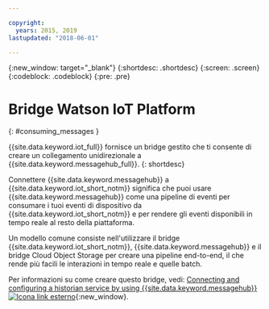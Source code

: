 ```yaml
---

copyright:
  years: 2015, 2019
lastupdated: "2018-06-01"

---
```


{:new_window: target="_blank"}
{:shortdesc: .shortdesc}
{:screen: .screen}
{:codeblock: .codeblock}
{:pre: .pre}


# Bridge Watson IoT Platform
{: #consuming_messages }


{{site.data.keyword.iot_full}} fornisce un bridge gestito che ti consente di creare un collegamento unidirezionale a {{site.data.keyword.messagehub_full}}.
{: shortdesc}

Connettere {{site.data.keyword.messagehub}} a {{site.data.keyword.iot_short_notm}} significa che puoi usare {{site.data.keyword.messagehub}} come una pipeline di eventi per consumare i tuoi eventi di dispositivo da {{site.data.keyword.iot_short_notm}} e per rendere gli eventi disponibili in tempo reale al resto della piattaforma. 

Un modello comune consiste nell'utilizzare il bridge {{site.data.keyword.iot_short_notm}}, {{site.data.keyword.messagehub}} e il bridge Cloud Object Storage per creare una pipeline end-to-end, il che rende più facili le interazioni in tempo reale e quelle batch.

Per informazioni su come creare questo bridge, vedi: [Connecting and configuring a historian service by using {{site.data.keyword.messagehub}}  ![Icona link esterno](../../icons/launch-glyph.svg "Icona link esterno")](/docs/services/IoT/message_hub.html#messagehub_main){:new_window}.







